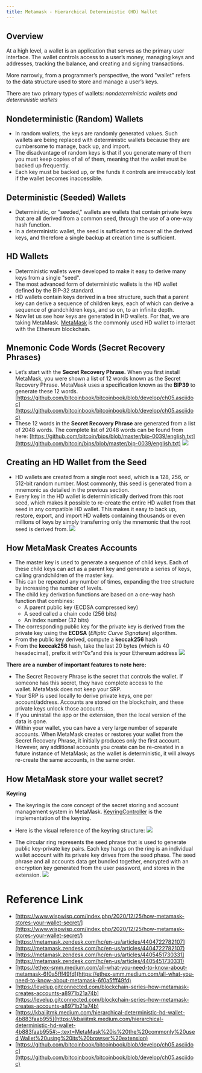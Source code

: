 ```yaml
---
title: Metamask - Hierarchical Deterministic (HD) Wallet
---
```


<head>
  <title>Metamask - Hierarchical Deterministic (HD) Wallet  </title>
  <meta
    name="description"
    content="Metamask - Hierarchical Deterministic (HD) Wallet"
  />
  <style>{`
    :root {
      --doc-item-container-width: 60rem;
    }
  `}</style>
</head>

## Overview

At a high level, a wallet is an application that serves as the primary user interface. The wallet controls access to a user’s money, managing keys and addresses, tracking the balance, and creating and signing transactions.

More narrowly, from a programmer’s perspective, the word "wallet" refers to the data structure used to store and manage a user’s keys.

There are two primary types of wallets: _nondeterministic wallets and deterministic wallets_

## Nondeterministic (Random) Wallets

-   In random wallets, the keys are randomly generated values. Such wallets are being replaced with deterministic wallets because they are cumbersome to manage, back up, and import.
-   The disadvantage of random keys is that if you generate many of them you must keep copies of all of them, meaning that the wallet must be backed up frequently.
-   Each key must be backed up, or the funds it controls are irrevocably lost if the wallet becomes inaccessible.

## Deterministic (Seeded) Wallets

-   Deterministic, or "seeded," wallets are wallets that contain private keys that are all derived from a common seed, through the use of a one-way hash function.
-   In a deterministic wallet, the seed is sufficient to recover all the derived keys, and therefore a single backup at creation time is sufficient.

## HD Wallets

-   Deterministic wallets were developed to make it easy to derive many keys from a single "seed".
-   The most advanced form of deterministic wallets is the HD wallet defined by the BIP-32 standard.
-   HD wallets contain keys derived in a tree structure, such that a parent key can derive a sequence of children keys, each of which can derive a sequence of grandchildren keys, and so on, to an infinite depth.
-   Now let us see how keys are generated in HD wallets. For that, we are taking MetaMask. [MetaMask](https://metamask.io/) is the commonly used HD wallet to interact with the Ethereum blockchain.

## Mnemonic Code Words (Secret Recovery Phrases)

-   Let’s start with the **Secret Recovery Phrase.** When you first install MetaMask, you were shown a list of 12 words known as the Secret Recovery Phrase. MetaMask uses a specification known as the **BIP39** to generate these 12 words. [https://github.com/bitcoinbook/bitcoinbook/blob/develop/ch05.asciidoc](https://github.com/bitcoinbook/bitcoinbook/blob/develop/ch05.asciidoc)
-   These 12 words in the **Secret Recovery Phrase** are generated from a list of 2048 words. The complete list of 2048 words can be found from here: [https://github.com/bitcoin/bips/blob/master/bip-0039/english.txt](https://github.com/bitcoin/bips/blob/master/bip-0039/english.txt)
    ![](../../../resources/wallet/mnemonic-seed.png)

## Creating an HD Wallet from the Seed

-   HD wallets are created from a single root seed, which is a 128, 256, or 512-bit random number. Most commonly, this seed is generated from a mnemonic as detailed in the previous section.
-   Every key in the HD wallet is deterministically derived from this root seed, which makes it possible to re-create the entire HD wallet from that seed in any compatible HD wallet. This makes it easy to back up, restore, export, and import HD wallets containing thousands or even millions of keys by simply transferring only the mnemonic that the root seed is derived from.
    ![](../../../resources/wallet/master-key.png)

## How MetaMask Creates Accounts

-   The master key is used to generate a sequence of child keys. Each of these child keys can act as a parent key and generate a series of keys, calling grandchildren of the master key.
-   This can be repeated any number of times, expanding the tree structure by increasing the number of levels.
-   The child key derivation functions are based on a one-way hash function that combines:
    -   A parent public key (ECDSA compressed key)
    -   A seed called a chain code (256 bits)
    -   An index number (32 bits)
-   The corresponding public key for the private key is derived from the private key using the **ECDSA** (_Elliptic Curve Signature_) algorithm.
-   From the public key derived, compute a **keccak256** hash
-   From the **keccak256** hash, take the last 20 bytes (which is 40 hexadecimal), prefix it with“0x”and this is your Ethereum address
    ![](../../../resources/wallet/child-key.png)

**There are a number of important features to note here:**

-   The Secret Recovery Phrase is the secret that controls the wallet. If someone has this secret, they have complete access to the wallet. MetaMask does not keep your SRP.
-   Your SRP is used locally to derive private keys, one per account/address. Accounts are stored on the blockchain, and these private keys unlock those accounts.
-   If you uninstall the app or the extension, then the local version of the data is gone.
-   Within your wallet, you can have a very large number of separate accounts. When MetaMask creates or restores your wallet from the Secret Recovery Phrase, it initially produces only the first account. However, any additional accounts you create can be re-created in a future instance of MetaMask; as the wallet is deterministic, it will always re-create the same accounts, in the same order.

## How MetaMask store your wallet secret?

**Keyring**

-   The keyring is the core concept of the secret storing and account management system in MetaMask. [KeyringController](https://github.com/MetaMask/KeyringController) is the implementation of the keyring.
-   Here is the visual reference of the keyring structure:
    ![](../../../resources/wallet/keyring.png)

-   The circular ring represents the seed phrase that is used to generate public key-private key pairs. Each key hangs on the ring is an individual wallet account with its private key drives from the seed phase. The seed phrase and all accounts data get bundled together, encrypted with an encryption key generated from the user password, and stores in the extension.
    ![](../../../resources/wallet/local-storage.png)

# Reference Link

-   [https://www.wispwisp.com/index.php/2020/12/25/how-metamask-stores-your-wallet-secret/](https://www.wispwisp.com/index.php/2020/12/25/how-metamask-stores-your-wallet-secret/)
-   [https://metamask.zendesk.com/hc/en-us/articles/4404722782107](https://metamask.zendesk.com/hc/en-us/articles/4404722782107)
-   [https://metamask.zendesk.com/hc/en-us/articles/4405451730331](https://metamask.zendesk.com/hc/en-us/articles/4405451730331)
-   [https://ethex-smm.medium.com/all-what-you-need-to-know-about-metamask-6f0a5fff49fd](https://ethex-smm.medium.com/all-what-you-need-to-know-about-metamask-6f0a5fff49fd)
-   [https://levelup.gitconnected.com/blockchain-series-how-metamask-creates-accounts-a8971b21a74b](https://levelup.gitconnected.com/blockchain-series-how-metamask-creates-accounts-a8971b21a74b)
-   [https://kbaiiitmk.medium.com/hierarchical-deterministic-hd-wallet-4b883faab955](https://kbaiiitmk.medium.com/hierarchical-deterministic-hd-wallet-4b883faab955#:~:text=MetaMask%20is%20the%20commonly%20used,Wallet%20using%20its%20browser%20extension)
-   [https://github.com/bitcoinbook/bitcoinbook/blob/develop/ch05.asciidoc](https://github.com/bitcoinbook/bitcoinbook/blob/develop/ch05.asciidoc)
